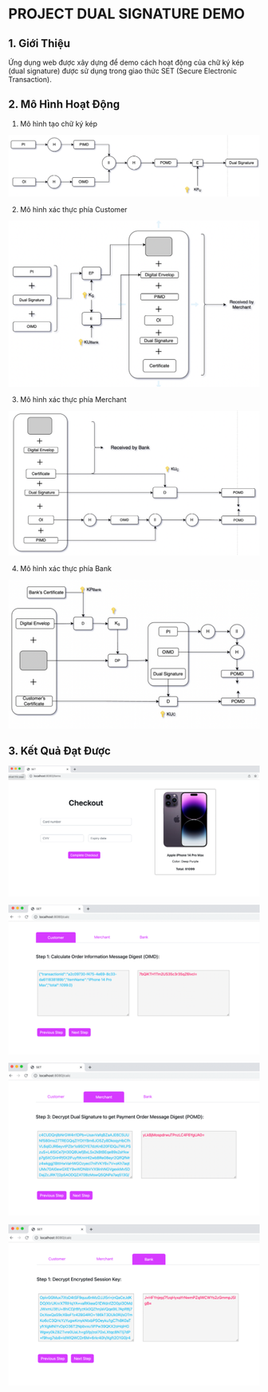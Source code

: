 # PROJECT DUAL SIGNATURE DEMO

## 1. Giới Thiệu
Ứng dụng web được xây dựng để demo cách hoạt động của chữ ký kép (dual signature) được sử dụng trong giao thức
SET (Secure Electronic Transaction).

## 2. Mô Hình Hoạt Động
1. Mô hình tạo chữ ký kép

![dual-signature-demo](/docs/5D808178-F877-4308-BC58-7C1949BB509F.png)

2. Mô hình xác thực phía Customer

![dual-signature-demo](/docs/98AD41FB-D272-4B3E-8D14-3826F07008EF.png)

3. Mô hình xác thực phía Merchant

![dual-signature-demo](/docs/F0E4B693-2E0B-4882-8045-BC7BDA15A9F5.png)

4. Mô hình xác thực phía Bank

![dual-signature-demo](/docs/B1EF7B44-7977-4261-99FE-0C11A72ED23A.png)

## 3. Kết Quả Đạt Được

![dual-signature-demo](/docs/5A5E77F3-5333-469F-9BDC-AEB1ED8ED670.png)

![dual-signature-demo](/docs/30D72F1D-37E7-4CA7-A81C-80320EA1AF6D.png)

![dual-signature-demo](/docs/2AD0965D-4322-41E6-BBC3-E9599B6E5292.png)

![dual-signature-demo](/docs/8B792334-428B-4A34-807E-AAE5A284FD41.png)





